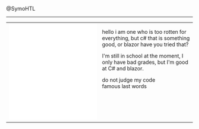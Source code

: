 @SymoHTL

---

<table>
<tr>
<td valign="top" width="50%">
<img src="metrics.svg" alt="Metric" />
</td>
<td valign="top" width="50%">



hello i am one who is too rotten for everything, but c# that is something good, or blazor have you tried that?

I'm still in school at the moment, I only have bad grades, but I'm good at C# and blazor.

do not judge my code\
famous last words
